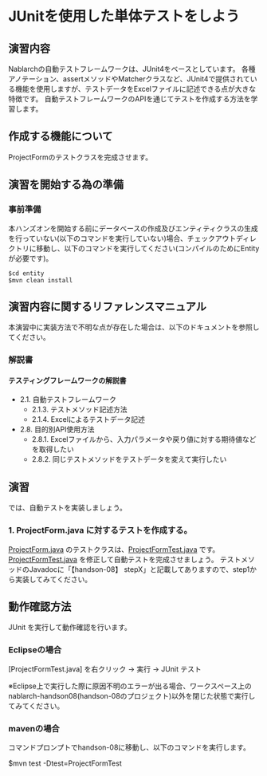 JUnitを使用した単体テストをしよう
===========================

## 演習内容
Nablarchの自動テストフレームワークは、JUnit4をベースとしています。
各種アノテーション、assertメソッドやMatcherクラスなど、JUnit4で提供されている機能を使用しますが、テストデータをExcelファイルに記述できる点が大きな特徴です。
自動テストフレームワークのAPIを通じてテストを作成する方法を学習します。

## 作成する機能について

ProjectFormのテストクラスを完成させます。

## 演習を開始する為の準備

### 事前準備
本ハンズオンを開始する前にデータベースの作成及びエンティティクラスの生成を行っていない(以下のコマンドを実行していない)場合、チェックアウトディレクトリに移動し、以下のコマンドを実行してください(コンパイルのためにEntityが必要です)。

    $cd entity
    $mvn clean install

## 演習内容に関するリファレンスマニュアル
本演習中に実装方法で不明な点が存在した場合は、以下のドキュメントを参照してください。

### 解説書

#### テスティングフレームワークの解説書
- 2.1. 自動テストフレームワーク
	- 2.1.3. テストメソッド記述方法
	- 2.1.4. Excelによるテストデータ記述
- 2.8. 目的別API使用方法
	- 2.8.1. Excelファイルから、入力パラメータや戻り値に対する期待値などを取得したい
	- 2.8.2. 同じテストメソッドをテストデータを変えて実行したい

## 演習
では、自動テストを実装しましょう。

### 1. ProjectForm.java に対するテストを作成する。
[ProjectForm.java](./src/main/java/com/nablarch/example/app/web/form/ProjectForm.java) のテストクラスは、[ProjectFormTest.java](./src/test/java/com/nablarch/example/app/web/form/ProjectFormTest.java) です。
[ProjectFormTest.java](./src/test/java/com/nablarch/example/app/web/form/ProjectFormTest.java) を修正して自動テストを完成させましょう。
テストメソッドのJavadocに「【handson-08】 stepX」と記載してありますので、step1から実装してみてください。


## 動作確認方法
JUnit を実行して動作確認を行います。

### Eclipseの場合
[ProjectFormTest.java] を右クリック → 実行 → JUnit テスト

※Eclipse上で実行した際に原因不明のエラーが出る場合、ワークスペース上のnablarch-handson08(handson-08のプロジェクト)以外を閉じた状態で実行してみてください。

### mavenの場合
コマンドプロンプトでhandson-08に移動し、以下のコマンドを実行します。

$mvn test -Dtest=ProjectFormTest
